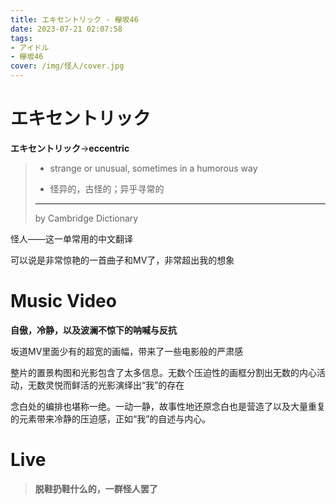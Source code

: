 ```yaml
---
title: エキセントリック - 欅坂46
date: 2023-07-21 02:07:58
tags:
- アイドル
- 欅坂46
cover: /img/怪人/cover.jpg
---
```

# エキセントリック
**エキセントリック**->**eccentric**
>- strange or unusual, sometimes in a humorous way
>
>- 怪异的，古怪的；异乎寻常的
>
>----
>by Cambridge Dictionary

怪人——这一单常用的中文翻译

可以说是非常惊艳的一首曲子和MV了，非常超出我的想象

# Music Video

**自傲，冷静，以及波澜不惊下的呐喊与反抗**

坂道MV里面少有的超宽的画幅，带来了一些电影般的严肃感

整片的置景构图和光影包含了太多信息。无数个压迫性的画框分割出无数的内心活动，无数灵悦而鲜活的光影演绎出“我”的存在

念白处的编排也堪称一绝。一动一静，故事性地还原念白也是营造了以及大量重复的元素带来冷静的压迫感，正如“我”的自述与内心。

# Live

> **脱鞋扔鞋什么的，一群怪人罢了**